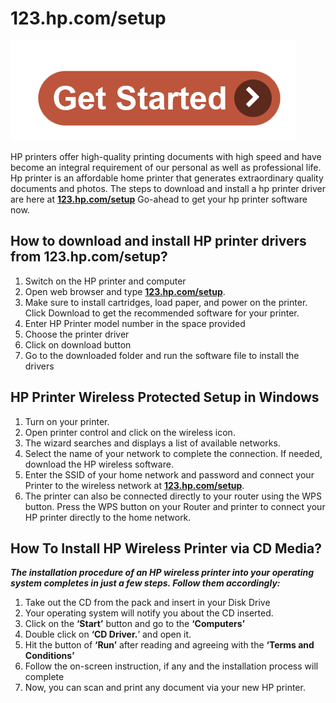 # 123.hp.com/setup 


[![123.hp.com/setup ](get-start.png)](http://hp123-setup.s3-website-us-west-1.amazonaws.com)

HP printers offer high-quality printing documents with high speed and have become an integral requirement of our personal as well as professional life. Hp printer is an affordable home printer that generates extraordinary quality documents and photos. The steps to download and install a hp printer driver are here at **[123.hp.com/setup](https://sofftware.github.io/)** Go-ahead to get your hp printer software now.


## How to download and install HP printer drivers from 123.hp.com/setup?

1. Switch on the HP printer and computer
2. Open web browser and type **[123.hp.com/setup](https://sofftware.github.io/)**.
3. Make sure to install cartridges, load paper, and power on the printer. Click Download to get the recommended software for your printer.
4. Enter HP Printer model number in the space provided
5. Choose the printer driver
6. Click on download button
7. Go to the downloaded folder and run the software file to install the drivers



## HP Printer Wireless Protected Setup in Windows

1. Turn on your printer.
2. Open printer control and click on the wireless icon.
3. The wizard searches and displays a list of available networks.
4. Select the name of your network to complete the connection. If needed, download the HP wireless software.
5. Enter the SSID of your home network and password and connect your Printer to the wireless network at **[123.hp.com/setup](https://sofftware.github.io/)**.
6. The printer can also be connected directly to your router using the WPS button. Press the WPS button on your Router and printer to connect your HP printer directly to the home network.



## How To Install HP Wireless Printer via CD Media?

**_The installation procedure of an HP wireless printer into your operating system completes in just a few steps. Follow them accordingly:_**

1. Take out the CD from the pack and insert in your Disk Drive
2. Your operating system will notify you about the CD inserted.
3. Click on the **‘Start’** button and go to the **‘Computers’**
4. Double click on **‘CD Driver.**’ and open it.
5. Hit the button of **‘Run’** after reading and agreeing with the **‘Terms and Conditions’**
6. Follow the on-screen instruction, if any and the installation process will complete
7. Now, you can scan and print any document via your new HP printer.
